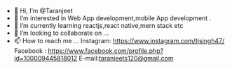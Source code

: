 - 👋 Hi, I’m @Taranjeet
- 👀 I’m interested in Web App development,mobile App development .
- 🌱 I’m currently learning reactjs,react native,mern stack etc
- 💞️ I’m looking to collaborate on ...
- 📫 How to reach me ...
  Instagram: https://www.instagram.com/tjsingh47/
  Facebook : https://www.facebook.com/profile.php?id=100009445818012
  E-mail:taranjeets120@gmail.com
<!---
TARANjee/TARANjee is a ✨ special ✨ repository because its `README.md` (this file) appears on your GitHub profile.
You can click the Preview link to take a look at your changes.
--->
